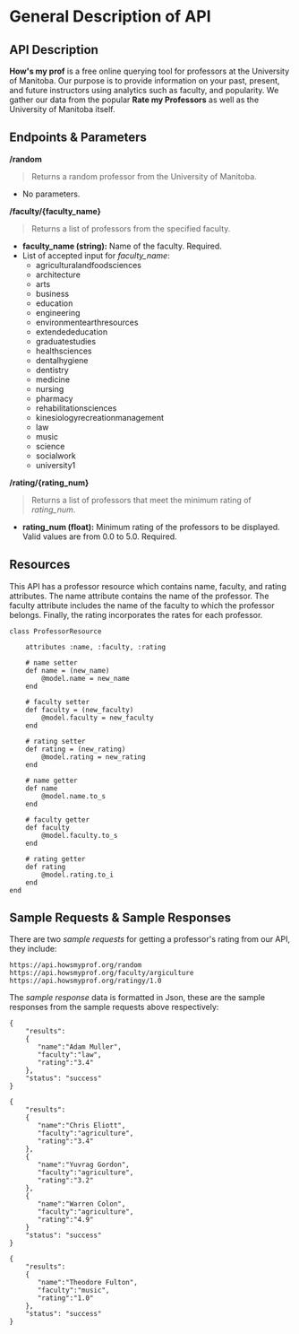 # General Description of API

## API Description
**How's my prof** is a free online querying tool for professors at the University of Manitoba. Our purpose is to provide information on your past, present, and future instructors using analytics such as faculty, and popularity. We gather our data from the popular **Rate my Professors** as well as the University of Manitoba itself.
## Endpoints & Parameters

**/random**
> Returns a random professor from the University of Manitoba.
- No parameters.

**/faculty/{faculty_name}**
> Returns a list of professors from the specified faculty.
- **faculty_name (string):** Name of the faculty. Required.
- List of accepted input for _faculty_name_:
    - agriculturalandfoodsciences
    - architecture
    - arts
    - business
    - education
    - engineering
    - environmentearthresources
    - extendededucation
    - graduatestudies
    - healthsciences
    - dentalhygiene
    - dentistry
    - medicine
    - nursing
    - pharmacy
    - rehabilitationsciences
    - kinesiologyrecreationmanagement
    - law
    - music
    - science
    - socialwork
    - university1

**/rating/{rating_num}**
> Returns a list of professors that meet the minimum rating of _rating_num_.
- **rating_num (float):** Minimum rating of the professors to be displayed. Valid values are from 0.0 to 5.0. Required.

## Resources
This API has a professor resource which contains name, faculty, and rating attributes. The name attribute contains the name of the professor. The faculty attribute includes the name of the faculty to which the professor belongs. Finally, the rating incorporates the rates for each professor.

```
class ProfessorResource 
    
    attributes :name, :faculty, :rating
    
    # name setter
    def name = (new_name)
        @model.name = new_name
    end
    
    # faculty setter 
    def faculty = (new_faculty)
        @model.faculty = new_faculty
    end
    
    # rating setter
    def rating = (new_rating)
        @model.rating = new_rating
    end
    
    # name getter
    def name 
        @model.name.to_s
    end
    
    # faculty getter
    def faculty 
        @model.faculty.to_s
    end
    
    # rating getter
    def rating
        @model.rating.to_i
    end
end
```

## Sample Requests & Sample Responses
There are two _sample requests_ for getting a professor's rating from our API, they include:    
```
https://api.howsmyprof.org/random  
https://api.howsmyprof.org/faculty/argiculture  
https://api.howsmyprof.org/ratingy/1.0  
```
The _sample response_ data is formatted in Json, these are the sample responses from the sample requests above respectively:
```
{  
    "results":   
    {  
       "name":"Adam Muller",  
       "faculty":"law",  
       "rating":"3.4"  
    },  
    "status": "success"  
}  

{  
    "results":   
    {  
       "name":"Chris Eliott",  
       "faculty":"agriculture",  
       "rating":"3.4"  
    },    
    {  
       "name":"Yuvrag Gordon",  
       "faculty":"agriculture",  
       "rating":"3.2"  
    },    
    {  
       "name":"Warren Colon",  
       "faculty":"agriculture",  
       "rating":"4.9"    
    }  
    "status": "success"  
}  

{  
    "results":   
    {  
       "name":"Theodore Fulton",  
       "faculty":"music",  
       "rating":"1.0"  
    },  
    "status": "success"  
} 
```
